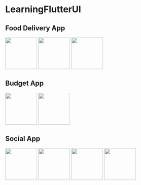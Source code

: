 # LearningFlutterUI

## Food Delivery App
<img src="https://github.com/phuongltd97dn/LearningFlutterUI/assets/54168377/64558b5a-6181-4228-aa9d-1206b009eb3e" width="100"> <img src="https://github.com/phuongltd97dn/LearningFlutterUI/assets/54168377/492fe334-fcf7-4668-a4e8-db547b7f0902" width="100"> <img src="https://github.com/phuongltd97dn/LearningFlutterUI/assets/54168377/5a25f049-b4bc-415e-99c9-b45f11e1a6e1" width="100">

## Budget App
<img src="https://github.com/phuongltd97dn/LearningFlutterUI/assets/54168377/74cb07c4-4312-4126-93a8-21772ff8501b" width="100"> <img src="https://github.com/phuongltd97dn/LearningFlutterUI/assets/54168377/86042dac-17d5-47fc-8c15-5104f588277e" width="100">

## Social App
<img src="https://github.com/phuongltd97dn/LearningFlutterUI/assets/54168377/9b92f042-4f6c-43bc-8b23-901876cd316e" width="100"> <img src="https://github.com/phuongltd97dn/LearningFlutterUI/assets/54168377/7b9e1c88-1afc-410e-b2d8-018108235931" width="100"> <img src="https://github.com/phuongltd97dn/LearningFlutterUI/assets/54168377/8ca39925-576e-450a-98e0-a104f2898332" width="100"> <img src="https://github.com/phuongltd97dn/LearningFlutterUI/assets/54168377/b8318146-f6da-4534-a213-db005e76ce9a" width="100">
